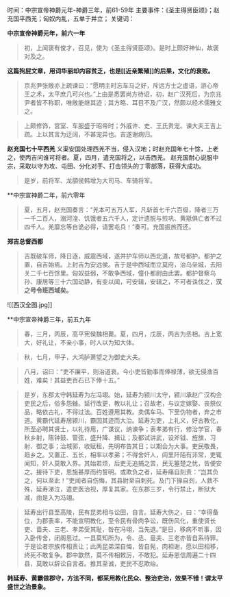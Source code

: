 时间：中宗宣帝神爵元年-神爵三年，前61-59年
主要事件：《圣主得贤臣颂》；赵充国平西羌；匈奴内乱，五单于并立；
关键词：

**中宗宣帝神爵元年，前六一年**

>初，上闻褒有俊才，召见，使为《圣主得贤臣颂》。是时上颇好神仙，故褒对及之。

**这篇狗屁文章，用词华丽却内容贫乏，也是[[近亲繁殖]]的后果，文化的衰败。**

>京兆尹张敞亦上疏谏曰：“愿明主时忘车马之好，斥远方士之虚语，游心帝王之术，太平庶几可兴也。”上由是悉罢尚方待诏，初，赵广汉死后，为京兆尹者皆不称职，唯敞能继其迹；其方略、耳目不及广汉，然颇以经术儒雅文之。

>上颇修饰，宫室、车服盛于昭帝时；外戚许、史、王氏贵宠。谏大夫王吉上疏。上以其言为迂阔，不甚宠异也。吉遂谢病归。

**赵充国七十平西羌**
义渠安国处理西羌不当，侵入汉地；时赵充国年七十馀，上老之，使丙吉问谁可将者。夏，四月，遣充国将之，以击西羌。
赵充国耐心说服中宗，采取以守为攻、屯田、分化对手、打击领头的丁零部落，获得大成功。

>是岁，前将军、龙頟侯韩增为大司马、车骑将军。

**中宗宣神爵二年，前六零年

>夏，五月，赵充国奏言：“羌本可五万人军，凡斩首七千六百级，降者三万一千二百人，溺河湟、饥饿者五六千人，定计遗脱与煎巩、黄羝俱亡者不过四千人。羌靡忘等自诡必得，请罢屯兵！”奏可。充国振旅而还。

**郑吉总督西都**
>吉既破车师，降日逐，威震西域，遂并护车师以西北道，故号都护。都护之置，自吉始焉。上封吉为安远侯。吉于是中西域而立莫府，治乌垒城，去阳关二千七百馀里。匈奴益弱，不敢争西域，僮仆都尉由此罢。都护督察乌孙、康居等三十六国动静，有变以闻，可安辑，安辑之，不可者诛伐之，**汉之号令班西域矣。**

![[西汉全图.jpg]]


**中宗宣帝神爵三年，前五九年

>春，三月，丙辰，高平宪侯魏相薨。夏，四月，戊辰，丙吉为丞相。吉上宽大，好礼让，不亲小事，时人以为知大体。

>秋，七月，甲子，大鸿胪萧望之为御史大夫。

>八月，诏曰：“吏不廉平，则治道衰。今小吏皆勤事而俸禄薄，欲无侵渔百姓，难矣！其益吏百石已下俸十五。”


>是岁，东郡太守韩延寿为左冯翊。始，延寿为颍川太守，颍川承赵广汉构会吏民之后，俗多怨雠。延行改更，教以礼让；召故老，与议定嫁娶、丧祭仪品，略依古礼，不得过法。百姓遵用其教。卖偶车马、下里伪物者，弃之市道。黄霸代延寿居颍川，霸因其迹而大治。延寿为吏，上礼义，好古教化，所至必聘其贤士，以礼待用，广谋议，纳谏争；表孝弟有行，修治学官，春秋乡射，陈钟鼓、管弦，盛升降、揖让；及都试讲武，设斧钺、旌旗，习射、御之事；治城郭，收赋租，先明布告其日；以期会为大事。吏民敬畏，趋乡之。又置正、五长，相率以孝弟；不得舍奸人，闾里阡陌有非常，吏辄闻知，奸人莫敢入界。其始若烦，后吏无追捕之苦，民无箠楚之忧，皆便安之。接待下吏，恩施甚厚而约誓明。或欺负之者，延寿痛自刻责：“岂其负之，何以至此！”吏闻者自伤悔，其县尉至自刺死。及门下掾自刭，人救不殊，延寿涕泣，遣吏医治视，厚复其家。在东郡三岁，令行禁止，断狱大减，由是入为冯翊。

>延寿出行县至高陵，民有昆弟相与讼田，自言。延寿大伤之，曰：“幸得备位，为郡表率，不能宣明教化，至令民有骨肉争讼，既伤风化，重使贤长吏、啬夫、三老、孝弟受其耻，咎在冯翊，当先退。”是日，移病不听事，因入卧传舍，闭阁思过。一县莫知所为，令、丞、啬夫、三老亦皆自系待罪。于是讼者宗族传相责让；此两昆弟深自悔，皆自髡，肉袒谢，愿以田相移，终死不敢复争。郡中歙然，莫不传相敕厉，不敢犯。延寿恩信周遍二十四县，莫敢以辞讼自言者。推其至诚，吏民不忍欺绐。

**韩延寿、黄霸做郡守，方法不同，都采用教化民众、整治吏治，效果不错！谓太平盛世之治景象。**